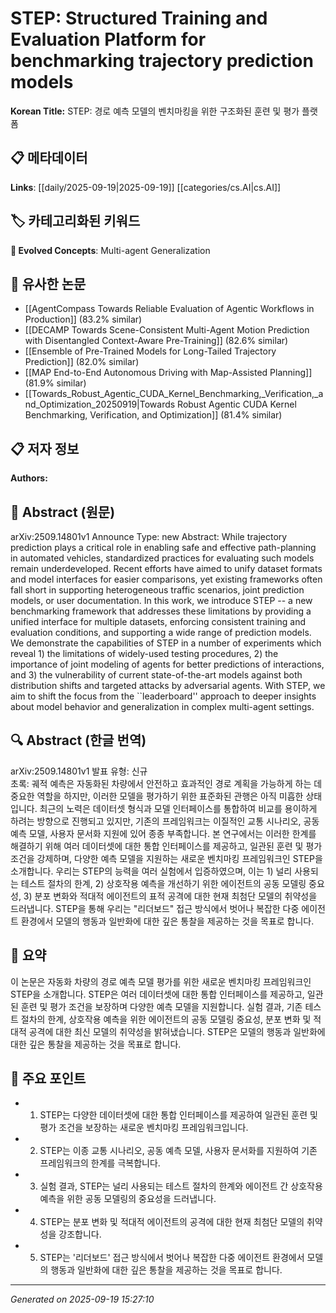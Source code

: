 
# STEP: Structured Training and Evaluation Platform for benchmarking trajectory prediction models

**Korean Title:** STEP: 경로 예측 모델의 벤치마킹을 위한 구조화된 훈련 및 평가 플랫폼

## 📋 메타데이터

**Links**: [[daily/2025-09-19|2025-09-19]] [[categories/cs.AI|cs.AI]]

## 🏷️ 카테고리화된 키워드
**🚀 Evolved Concepts**: Multi-agent Generalization

## 🔗 유사한 논문
- [[AgentCompass Towards Reliable Evaluation of Agentic Workflows in Production]] (83.2% similar)
- [[DECAMP Towards Scene-Consistent Multi-Agent Motion Prediction with Disentangled Context-Aware Pre-Training]] (82.6% similar)
- [[Ensemble of Pre-Trained Models for Long-Tailed Trajectory Prediction]] (82.0% similar)
- [[MAP End-to-End Autonomous Driving with Map-Assisted Planning]] (81.9% similar)
- [[Towards_Robust_Agentic_CUDA_Kernel_Benchmarking,_Verification,_and_Optimization_20250919|Towards Robust Agentic CUDA Kernel Benchmarking, Verification, and Optimization]] (81.4% similar)

## 📋 저자 정보

**Authors:** 

## 📄 Abstract (원문)

arXiv:2509.14801v1 Announce Type: new 
Abstract: While trajectory prediction plays a critical role in enabling safe and effective path-planning in automated vehicles, standardized practices for evaluating such models remain underdeveloped. Recent efforts have aimed to unify dataset formats and model interfaces for easier comparisons, yet existing frameworks often fall short in supporting heterogeneous traffic scenarios, joint prediction models, or user documentation. In this work, we introduce STEP -- a new benchmarking framework that addresses these limitations by providing a unified interface for multiple datasets, enforcing consistent training and evaluation conditions, and supporting a wide range of prediction models. We demonstrate the capabilities of STEP in a number of experiments which reveal 1) the limitations of widely-used testing procedures, 2) the importance of joint modeling of agents for better predictions of interactions, and 3) the vulnerability of current state-of-the-art models against both distribution shifts and targeted attacks by adversarial agents. With STEP, we aim to shift the focus from the ``leaderboard'' approach to deeper insights about model behavior and generalization in complex multi-agent settings.

## 🔍 Abstract (한글 번역)

arXiv:2509.14801v1 발표 유형: 신규  
초록: 궤적 예측은 자동화된 차량에서 안전하고 효과적인 경로 계획을 가능하게 하는 데 중요한 역할을 하지만, 이러한 모델을 평가하기 위한 표준화된 관행은 아직 미흡한 상태입니다. 최근의 노력은 데이터셋 형식과 모델 인터페이스를 통합하여 비교를 용이하게 하려는 방향으로 진행되고 있지만, 기존의 프레임워크는 이질적인 교통 시나리오, 공동 예측 모델, 사용자 문서화 지원에 있어 종종 부족합니다. 본 연구에서는 이러한 한계를 해결하기 위해 여러 데이터셋에 대한 통합 인터페이스를 제공하고, 일관된 훈련 및 평가 조건을 강제하며, 다양한 예측 모델을 지원하는 새로운 벤치마킹 프레임워크인 STEP을 소개합니다. 우리는 STEP의 능력을 여러 실험에서 입증하였으며, 이는 1) 널리 사용되는 테스트 절차의 한계, 2) 상호작용 예측을 개선하기 위한 에이전트의 공동 모델링 중요성, 3) 분포 변화와 적대적 에이전트의 표적 공격에 대한 현재 최첨단 모델의 취약성을 드러냅니다. STEP을 통해 우리는 "리더보드" 접근 방식에서 벗어나 복잡한 다중 에이전트 환경에서 모델의 행동과 일반화에 대한 깊은 통찰을 제공하는 것을 목표로 합니다.

## 📝 요약

이 논문은 자동화 차량의 경로 예측 모델 평가를 위한 새로운 벤치마킹 프레임워크인 STEP을 소개합니다. STEP은 여러 데이터셋에 대한 통합 인터페이스를 제공하고, 일관된 훈련 및 평가 조건을 보장하며 다양한 예측 모델을 지원합니다. 실험 결과, 기존 테스트 절차의 한계, 상호작용 예측을 위한 에이전트의 공동 모델링 중요성, 분포 변화 및 적대적 공격에 대한 최신 모델의 취약성을 밝혀냈습니다. STEP은 모델의 행동과 일반화에 대한 깊은 통찰을 제공하는 것을 목표로 합니다.

## 🎯 주요 포인트

- 1. STEP는 다양한 데이터셋에 대한 통합 인터페이스를 제공하여 일관된 훈련 및 평가 조건을 보장하는 새로운 벤치마킹 프레임워크입니다.

- 2. STEP는 이종 교통 시나리오, 공동 예측 모델, 사용자 문서화를 지원하여 기존 프레임워크의 한계를 극복합니다.

- 3. 실험 결과, STEP는 널리 사용되는 테스트 절차의 한계와 에이전트 간 상호작용 예측을 위한 공동 모델링의 중요성을 드러냅니다.

- 4. STEP는 분포 변화 및 적대적 에이전트의 공격에 대한 현재 최첨단 모델의 취약성을 강조합니다.

- 5. STEP는 '리더보드' 접근 방식에서 벗어나 복잡한 다중 에이전트 환경에서 모델의 행동과 일반화에 대한 깊은 통찰을 제공하는 것을 목표로 합니다.

---

*Generated on 2025-09-19 15:27:10*